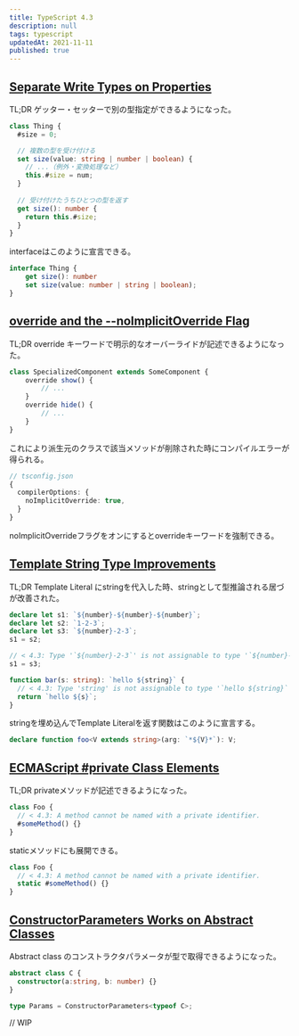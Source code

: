 ```yaml
---
title: TypeScript 4.3
description: null
tags: typescript
updatedAt: 2021-11-11
published: true
---
```


## [Separate Write Types on Properties](https://www.typescriptlang.org/docs/handbook/release-notes/typescript-4-3.html#separate-write-types-on-properties)

TL;DR ゲッター・セッターで別の型指定ができるようになった。

```ts
class Thing {
  #size = 0;

  // 複数の型を受け付ける
  set size(value: string | number | boolean) {
    // ...（例外・変換処理など）
    this.#size = num;
  }
 
  // 受け付けたうちひとつの型を返す
  get size(): number {
    return this.#size;
  }
}
```

interfaceはこのように宣言できる。

```ts
interface Thing {
    get size(): number
    set size(value: number | string | boolean);
}
```

## [override and the \-\-noImplicitOverride Flag](https://www.typescriptlang.org/docs/handbook/release-notes/typescript-4-3.html#override-and-the---noimplicitoverride-flag)

TL;DR override キーワードで明示的なオーバーライドが記述できるようになった。

```ts
class SpecializedComponent extends SomeComponent {
    override show() {
        // ...
    }
    override hide() {
        // ...
    }
}
```

これにより派生元のクラスで該当メソッドが削除された時にコンパイルエラーが得られる。

```ts
// tsconfig.json
{
  compilerOptions: {
    noImplicitOverride: true,
  }
}
```

noImplicitOverrideフラグをオンにするとoverrideキーワードを強制できる。

## [Template String Type Improvements](https://www.typescriptlang.org/docs/handbook/release-notes/typescript-4-3.html#template-string-type-improvements)

TL;DR Template Literal にstringを代入した時、stringとして型推論される居づが改善された。

```ts
declare let s1: `${number}-${number}-${number}`;
declare let s2: `1-2-3`;
declare let s3: `${number}-2-3`;
s1 = s2;

// < 4.3: Type '`${number}-2-3`' is not assignable to type '`${number}-${number}-${number}`'.
s1 = s3;
```

```ts
function bar(s: string): `hello ${string}` {
  // < 4.3: Type 'string' is not assignable to type '`hello ${string}`'.
  return `hello ${s}`;
}
```

stringを埋め込んでTemplate Literalを返す関数はこのように宣言する。

```ts
declare function foo<V extends string>(arg: `*${V}*`): V;
```

## [ECMAScript \#private Class Elements](https://www.typescriptlang.org/docs/handbook/release-notes/typescript-4-3.html#ecmascript-private-class-elements)

TL;DR privateメソッドが記述できるようになった。

```ts
class Foo {
  // < 4.3: A method cannot be named with a private identifier.
  #someMethod() {}
}
```

staticメソッドにも展開できる。

```ts
class Foo {
  // < 4.3: A method cannot be named with a private identifier.
  static #someMethod() {}
}
```

## [ConstructorParameters Works on Abstract Classes](https://www.typescriptlang.org/docs/handbook/release-notes/typescript-4-3.html#constructorparameters-works-on-abstract-classes)

Abstract class のコンストラクタパラメータが型で取得できるようになった。

```ts
abstract class C {
  constructor(a:string, b: number) {}
}

type Params = ConstructorParameters<typeof C>;
```

// WIP
